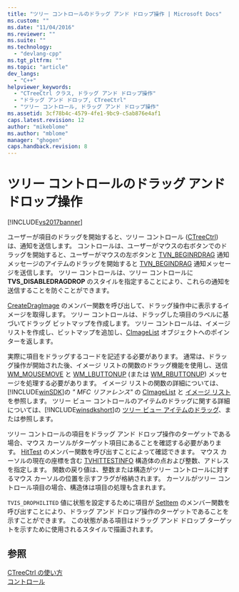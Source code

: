 ```yaml
---
title: "ツリー コントロールのドラッグ アンド ドロップ操作 | Microsoft Docs"
ms.custom: ""
ms.date: "11/04/2016"
ms.reviewer: ""
ms.suite: ""
ms.technology: 
  - "devlang-cpp"
ms.tgt_pltfrm: ""
ms.topic: "article"
dev_langs: 
  - "C++"
helpviewer_keywords: 
  - "CTreeCtrl クラス, ドラッグ アンド ドロップ操作"
  - "ドラッグ アンド ドロップ, CTreeCtrl"
  - "ツリー コントロール, ドラッグ アンド ドロップ操作"
ms.assetid: 3cf78b4c-4579-4fe1-9bc9-c5ab876e4af1
caps.latest.revision: 12
author: "mikeblome"
ms.author: "mblome"
manager: "ghogen"
caps.handback.revision: 8
---
```

# ツリー コントロールのドラッグ アンド ドロップ操作
[!INCLUDE[vs2017banner](../assembler/inline/includes/vs2017banner.md)]

ユーザーが項目のドラッグを開始すると、ツリー コントロール \([CTreeCtrl](../mfc/reference/ctreectrl-class.md)\) は、通知を送信します。  コントロールは、ユーザーがマウスの右ボタンでのドラッグを開始すると、ユーザーがマウスの左ボタンと [TVN\_BEGINRDRAG](http://msdn.microsoft.com/library/windows/desktop/bb773509) 通知メッセージのアイテムのドラッグを開始すると [TVN\_BEGINDRAG](http://msdn.microsoft.com/library/windows/desktop/bb773504) 通知メッセージを送信します。  ツリー コントロールは、ツリー コントロールに **TVS\_DISABLEDRAGDROP** のスタイルを指定することにより、これらの通知を送信することを防ぐことができます。  
  
 [CreateDragImage](../Topic/CTreeCtrl::CreateDragImage.md) のメンバー関数を呼び出して、ドラッグ操作中に表示するイメージを取得します。  ツリー コントロールは、ドラッグした項目のラベルに基づいてドラッグ ビットマップを作成します。  ツリー コントロールは、イメージ リストを作成し、ビットマップを追加し、[CImageList](../Topic/CImageList%20Class.md) オブジェクトへのポインターを返します。  
  
 実際に項目をドラッグするコードを記述する必要があります。  通常は、ドラッグ操作が開始された後、イメージ リストの関数のドラッグ機能を使用し、送信 [WM\_MOUSEMOVE](http://msdn.microsoft.com/library/windows/desktop/ms645616) と [WM\_LBUTTONUP](http://msdn.microsoft.com/library/windows/desktop/ms645608) \(または [WM\_RBUTTONUP](http://msdn.microsoft.com/library/windows/desktop/ms646243)\) メッセージを処理する必要があります。  イメージ リストの関数の詳細については、[!INCLUDE[winSDK](../atl/includes/winsdk_md.md)]の *" MFC リファレンス"* の [CImageList](../Topic/CImageList%20Class.md) と [イメージ リスト](http://msdn.microsoft.com/library/windows/desktop/bb761389) を参照します。  ツリー ビュー コントロールのアイテムのドラッグに関する詳細については、[!INCLUDE[winsdkshort](../atl/reference/includes/winsdkshort_md.md)]の [ツリー ビュー アイテムのドラッグ](http://msdn.microsoft.com/library/windows/desktop/bb760017)、または参照します。  
  
 ツリー コントロールの項目をドラッグ アンド ドロップ操作のターゲットである場合、マウス カーソルがターゲット項目にあることを確認する必要があります。  [HitTest](../Topic/CTreeCtrl::HitTest.md) のメンバー関数を呼び出すことによって確認できます。  マウス カーソルの現在の座標を含む [TVHITTESTINFO](http://msdn.microsoft.com/library/windows/desktop/bb773448) 構造体の点および整数、アドレスを指定します。  関数の戻り値は、整数または構造がツリー コントロールに対するマウス カーソルの位置を示すフラグが格納されます。  カーソルがツリー コントロール項目の場合、構造体は項目の処理も含まれます。  
  
 `TVIS_DROPHILITED` 値に状態を設定するために項目が [SetItem](../Topic/CTreeCtrl::SetItem.md) のメンバー関数を呼び出すことにより、ドラッグ アンド ドロップ操作のターゲットであることを示すことができます。  この状態がある項目はドラッグ アンド ドロップ ターゲットを示すために使用されるスタイルで描画されます。  
  
## 参照  
 [CTreeCtrl の使い方](../Topic/Using%20CTreeCtrl.md)   
 [コントロール](../mfc/controls-mfc.md)